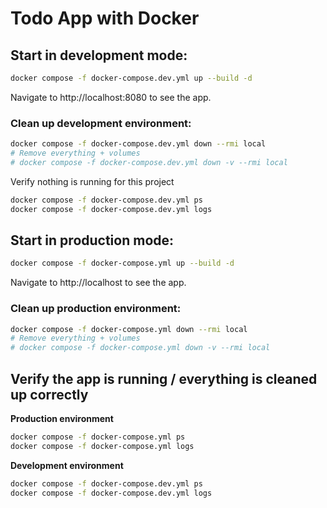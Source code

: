 # Todo App with Docker


## Start in development mode:
```bash
docker compose -f docker-compose.dev.yml up --build -d
```

Navigate to http://localhost:8080 to see the app.

### Clean up development environment:
```bash
docker compose -f docker-compose.dev.yml down --rmi local
# Remove everything + volumes
# docker compose -f docker-compose.dev.yml down -v --rmi local
```

Verify nothing is running for this project
```bash
docker compose -f docker-compose.dev.yml ps
docker compose -f docker-compose.dev.yml logs
```

## Start in production mode:
```bash
docker compose -f docker-compose.yml up --build -d
```

Navigate to http://localhost to see the app.


### Clean up production environment:
```bash
docker compose -f docker-compose.yml down --rmi local
# Remove everything + volumes
# docker compose -f docker-compose.yml down -v --rmi local
```

## Verify the app is running / everything is cleaned up correctly


**Production environment**
```bash
docker compose -f docker-compose.yml ps
docker compose -f docker-compose.yml logs
```

**Development environment**
```bash
docker compose -f docker-compose.dev.yml ps
docker compose -f docker-compose.dev.yml logs
```

